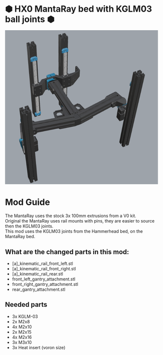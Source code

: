 # &#x2B22; HX0 MantaRay bed with KGLM03 ball joints &#x2B22;
<p align="center"><img width="750" src="Assets/Overview.png"></p>

# Mod Guide
The MantaRay uses the stock 3x 100mm extrusions from a V0 kit. <br>
Original the MantaRay uses rail mounts with pins, they are easier to source then the KGLM03 joints. <br>
This mod uses the KGLM03 joints from the Hammerhead bed, on the MantaRay bed.

## What are the changed parts in this mod:
- [a]_kinematic_rail_front_left.stl
- [a]_kinematic_rail_front_right.stl
- [a]_kinematic_rail_rear.stl
- front_left_gantry_attachment.stl
- front_right_gantry_attachment.stl
- rear_gantry_attachment.stl

## Needed parts
- 3x KGLM-03
- 2x M2x8
- 4x M2x10
- 2x M2x15
- 4x M2x16
- 3x M3x10
- 3x Heat insert (voron size)
